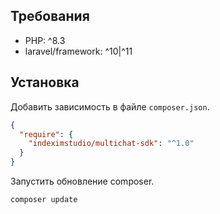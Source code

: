 ## Требования

* PHP: ^8.3
* laravel/framework: ^10|^11

<a id="install"></a>
## Установка

Добавить зависимость в файле `composer.json`.

```json
{
  "require": {
    "indeximstudio/multichat-sdk": "^1.0"
  }
}
```

Запустить обновление composer.

```bash
composer update
```